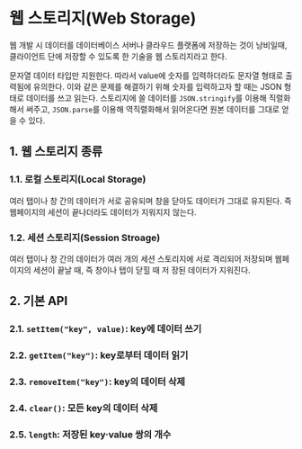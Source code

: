 # 웹 스토리지(Web Storage)

웹 개발 시 데이터를 데이터베이스 서버나 클라우드 플랫폼에 저장하는 것이 낭비일때, 클라이언트 단에 저장할 수 있도록 한 기술을 웹 스토리지라고 한다.

문자열 데이터 타입만 지원한다. 따라서 value에 숫자를 입력하더라도 문자열 형태로 출력됨에 유의한다. 이와 같은 문제를 해결하기 위해 숫자를 입력하고자 할 때는 JSON 형태로 데이터를 쓰고 읽는다. 스토리지에 쓸 데이터를 `JSON.stringify`를 이용해 직렬화해서 써주고, `JSON.parse`를 이용해 역직렬화해서 읽어온다면 원본 데이터를 그대로 얻을 수 있다.

## 1. 웹 스토리지 종류

### 1.1. 로컬 스토리지(Local Storage)

여러 탭이나 창 간의 데이터가 서로 공유되며 창을 닫아도 데이터가 그대로 유지된다. 즉 웹페이지의 세션이 끝나더라도 데이터가 지워지지 않는다.

### 1.2. 세션 스토리지(Session Stroage)

여러 탭이나 창 간의 데이터가 여러 개의 세션 스토리지에 서로 격리되어 저장되며 웹페이지의 세션이 끝날 때, 즉 창이나 탭이 닫힐 때 저 장된 데이터가 지워진다.

## 2. 기본 API

### 2.1. `setItem("key", value)`: key에 데이터 쓰기

### 2.2. `getItem("key")`: key로부터 데이터 읽기

### 2.3. `removeItem("key")`: key의 데이터 삭제

### 2.4. `clear()`: 모든 key의 데이터 삭제

### 2.5. `length`: 저장된 key·value 쌍의 개수
